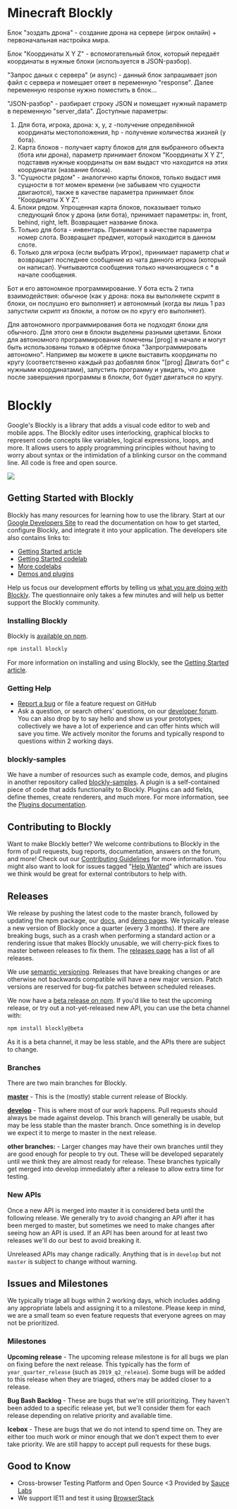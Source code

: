 # Minecraft Blockly

Блок "зоздать дрона" - создание дрона на сервере (игрок онлайн) + первоначальная настройка мира.

Блок "Координаты X Y Z" - вспомогательный блок, который передаёт координаты в нужные блоки (используется в JSON-разбор).

"Запрос даных с сервера" (и async) - данный блок запрашивает json файл с сервера и помещает ответ в переменную "response". Далее переменную response нужно поместить в блок...

"JSON-разбор" - разбирает строку JSON и помещает нужный параметр в переменную "server_data". 
Доступные параметры:
1. Для бота, игрока, дрона: x, y, z -получение определённой координаты местоположения, hp - получение количества жизней (у бота).
2. Карта блоков - получает карту блоков для для выбранного объекта (бота или дрона), параметр принимает блоком "Координаты X Y Z", подставив нужные координаты он вам выдаст что находится на этих координатах (название блока).
3. "Сущности рядом" - аналогично карты блоков, только выдаст имя сущности в тот момен времени (не забываем что сущности двигаются), также в качестве параметра принимает блок "Координаты X Y Z".
4. Блоки рядом. Упрощенная карта блоков, показывает только следующий блок у дрона (или бота), принимает параметры: in, front, behind, right, left. Возвращает название блока.
5. Только для бота - инвентарь. Принимает в качестве параметра номер слота. Возвращает предмет, который находится в данном слоте.
6. Только для игрока (если выбрать Игрок), принимает параметр chat и возвращает последнее сообщение из чата данного игрока (который он написал). Учитываются сообщения только начинающиеся с * в начале сообщения.

Бот и его автономное программирование.
У бота есть 2 типа взаимодействия: обычное (как у дрона: пока вы выполняете скрипт в блоки, он послушно его выполняет) и автономный (когда вы лишь 1 раз запустили скрипт из блокли, а потом он по кругу его выполняет).

Для автономного программирования бота не подходят блоки для обычного. Для этого они в блокли выделены разными цветами. Блоки для автономного программирования помечены [prog] в начале и могут быть использованы только в обёртке блока "Запрограммировать автономно".
Например вы можете в цикле выставить координаты по кругу (соответственно каждый раз добавляя блок "[prog] Двигать бот" с нужными координатами), запустить программу и увидеть, что даже после завершения программы в блокли, бот будет двигаться по кругу.



# Blockly

Google's Blockly is a library that adds a visual code editor to web and mobile apps. The Blockly editor uses interlocking, graphical blocks to represent code concepts like variables, logical expressions, loops, and more. It allows users to apply programming principles without having to worry about syntax or the intimidation of a blinking cursor on the command line.  All code is free and open source.

![](https://developers.google.com/blockly/images/sample.png)

## Getting Started with Blockly

Blockly has many resources for learning how to use the library. Start at our [Google Developers Site](https://developers.google.com/blockly) to read the documentation on how to get started, configure Blockly, and integrate it into your application. The developers site also contains links to:

* [Getting Started article](https://developers.google.com/blockly/guides/get-started/web)
* [Getting Started codelab](https://blocklycodelabs.dev/codelabs/getting-started/index.html#0)
* [More codelabs](https://blocklycodelabs.dev/)
* [Demos and plugins](https://google.github.io/blockly-samples/)

Help us focus our development efforts by telling us [what you are doing with
Blockly](https://developers.google.com/blockly/registration).  The questionnaire only takes
a few minutes and will help us better support the Blockly community.

### Installing Blockly

Blockly is [available on npm](https://www.npmjs.com/package/blockly).

```bash
npm install blockly
```

For more information on installing and using Blockly, see the [Getting Started article](https://developers.google.com/blockly/guides/get-started/web).

### Getting Help
* [Report a bug](https://developers.google.com/blockly/guides/modify/contribute/write_a_good_issue) or file a feature request on GitHub
* Ask a question, or search others' questions, on our [developer forum](https://groups.google.com/forum/#!forum/blockly). You can also drop by to say hello and show us your prototypes; collectively we have a lot of experience and can offer hints which will save you time. We actively monitor the forums and typically respond to questions within 2 working days.

### blockly-samples

We have a number of resources such as example code, demos, and plugins in another repository called [blockly-samples](https://github.com/google/blockly-samples/). A plugin is a self-contained piece of code that adds functionality to Blockly. Plugins can add fields, define themes, create renderers, and much more. For more information, see the [Plugins documentation](https://developers.google.com/blockly/guides/plugins/overview).

## Contributing to Blockly

Want to make Blockly better? We welcome contributions to Blockly in the form of pull requests, bug reports, documentation, answers on the forum, and more! Check out our [Contributing Guidelines](https://developers.google.com/blockly/guides/modify/contributing) for more information. You might also want to look for issues tagged "[Help Wanted](https://github.com/google/blockly/labels/help%20wanted)" which are issues we think would be great for external contributors to help with.

## Releases

We release by pushing the latest code to the master branch, followed by updating the npm package, our [docs](https://developers.google.com/blockly), and [demo pages](https://google.github.io/blockly-samples/). We typically release a new version of Blockly once a quarter (every 3 months). If there are breaking bugs, such as a crash when performing a standard action or a rendering issue that makes Blockly unusable, we will cherry-pick fixes to master between releases to fix them. The [releases page](https://github.com/google/blockly/releases) has a list of all releases.

We use [semantic versioning](https://semver.org/). Releases that have breaking changes or are otherwise not backwards compatible will have a new major version. Patch versions are reserved for bug-fix patches between scheduled releases.

We now have a [beta release on npm](https://www.npmjs.com/package/blockly?activeTab=versions). If you'd like to test the upcoming release, or try out a not-yet-released new API, you can use the beta channel with:

```bash
npm install blockly@beta
```
As it is a beta channel, it may be less stable, and the APIs there are subject to change.

### Branches

There are two main branches for Blockly.

**[master](https://github.com/google/blockly)** - This is the (mostly) stable current release of Blockly.

**[develop](https://github.com/google/blockly/tree/develop)** - This is where most of our work happens. Pull requests should always be made against develop. This branch will generally be usable, but may be less stable than the master branch. Once something is in develop we expect it to merge to master in the next release.

**other branches:** - Larger changes may have their own branches until they are good enough for people to try out. These will be developed separately until we think they are almost ready for release. These branches typically get merged into develop immediately after a release to allow extra time for testing.

### New APIs

Once a new API is merged into master it is considered beta until the following release. We generally try to avoid changing an API after it has been merged to master, but sometimes we need to make changes after seeing how an API is used. If an API has been around for at least two releases we'll do our best to avoid breaking it.

Unreleased APIs may change radically. Anything that is in `develop` but not `master` is subject to change without warning.

## Issues and Milestones

We typically triage all bugs within 2 working days, which includes adding any appropriate labels and assigning it to a milestone. Please keep in mind, we are a small team so even feature requests that everyone agrees on may not be prioritized.

### Milestones

**Upcoming release** - The upcoming release milestone is for all bugs we plan on fixing before the next release. This typically has the form of `year_quarter_release` (such as `2019_q2_release`). Some bugs will be added to this release when they are triaged, others may be added closer to a release.

**Bug Bash Backlog** - These are bugs that we're still prioritizing. They haven't been added to a specific release yet, but we'll consider them for each release depending on relative priority and available time.

**Icebox** - These are bugs that we do not intend to spend time on. They are either too much work or minor enough that we don't expect them to ever take priority. We are still happy to accept pull requests for these bugs.

## Good to Know

* Cross-browser Testing Platform and Open Source <3 Provided by [Sauce Labs](https://saucelabs.com)
* We support IE11 and test it using [BrowserStack](https://browserstack.com)

